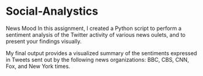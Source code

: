 # Social-Analystics
News Mood
In this assignment, I created a Python script to perform a sentiment analysis of the Twitter activity of various news oulets, and to present your findings visually.

My final output provides a visualized summary of the sentiments expressed in Tweets sent out by the following news organizations: BBC, CBS, CNN, Fox, and New York times.

